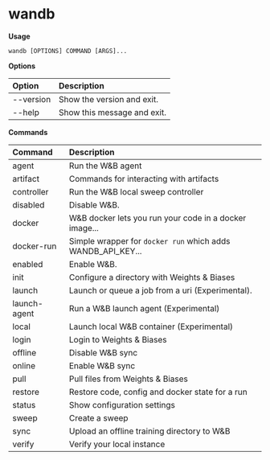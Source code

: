 # wandb

**Usage**

`wandb [OPTIONS] COMMAND [ARGS]...`


**Options**

| **Option** | **Description** |
| :--- | :--- |
| --version | Show the version and exit. |
| --help | Show this message and exit. |

**Commands**

| **Command** | **Description** |
| :--- | :--- |
| agent | Run the W&B agent |
| artifact | Commands for interacting with artifacts |
| controller | Run the W&B local sweep controller |
| disabled | Disable W&B. |
| docker | W&B docker lets you run your code in a docker image... |
| docker-run | Simple wrapper for `docker run` which adds WANDB_API_KEY... |
| enabled | Enable W&B. |
| init | Configure a directory with Weights & Biases |
| launch | Launch or queue a job from a uri (Experimental). |
| launch-agent | Run a W&B launch agent (Experimental) |
| local | Launch local W&B container (Experimental) |
| login | Login to Weights & Biases |
| offline | Disable W&B sync |
| online | Enable W&B sync |
| pull | Pull files from Weights & Biases |
| restore | Restore code, config and docker state for a run |
| status | Show configuration settings |
| sweep | Create a sweep |
| sync | Upload an offline training directory to W&B |
| verify | Verify your local instance |

